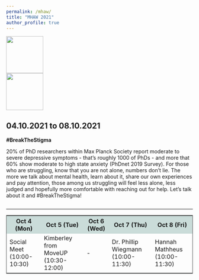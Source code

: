 ```yaml
---
permalink: /mhaw/
title: "MHAW 2021"
author_profile: true
---
```


<div class="row small">
  <div class="column">
   <img src="{{ site.url }}{{ site.baseurl }}/images/mhaw_logo.png" alt="">
   <br>
   <img src="{{ site.url }}{{ site.baseurl }}/images/mpii-logo.png" alt="" width="100px">
   <br>
   <img src="{{ site.url }}{{ site.baseurl }}/images/phdnet.png" alt="" width="100px">
  </div>
  <div class="column">
   <h2>04.10.2021 to 08.10.2021</h2>
   <strong>#BreakTheStigma </strong>
   <p>20% of PhD researchers within Max Planck Society report moderate to severe depressive symptoms - that’s roughly 1000 of PhDs - and more that 60% show moderate to high state anxiety (PhDnet 2019 Survey). For those who are struggling, know that you are not alone, numbers don’t lie. The more we talk about mental health, learn about it, share our own experiences and pay attention, those among us struggling will feel less alone, less judged and hopefully more comfortable with reaching out for help. Let’s talk about it and #BreakTheStigma!
   </p>
  </div>
</div>

<table class="small" style="width: 100%;border: 1px solid #4a4c4c">
 <tr style="background-color: rgba(202,220,217,255);">
  <th>Oct 4 (Mon)</th>
  <th>Oct 5 (Tue)</th>
  <th>Oct 6 (Wed)</th>
  <th>Oct 7 (Thu)</th>
  <th>Oct 8 (Fri)</th>
 </tr>
 <hr>
 <tr>
  <td>Social Meet (10:00-10:30)</td>
  <td>Kimberley from MoveUP (10:30-12:00)</td>
  <td> - </td>
  <td>Dr. Phillip Wiegmann (10:00-11:30)</td>
  <td>Hannah Mathheus (10:00-11:30)</td>
 </tr>
</table>